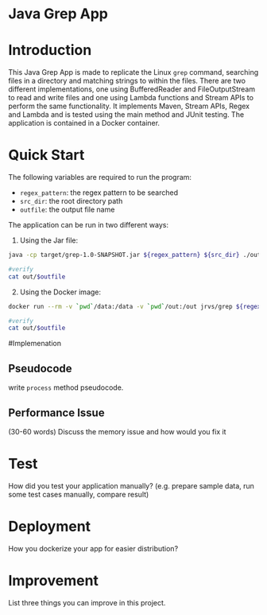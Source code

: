 # Java Grep App
# Introduction
This Java Grep App is made to replicate the Linux `grep` command, searching files in a directory and matching strings to within the files. 
There are two different implementations, one using BufferedReader and FileOutputStream to read and write files and one using Lambda functions and Stream APIs to perform the same functionality.
It implements Maven, Stream APIs, Regex and Lambda and is tested using the main method and JUnit testing. The application is contained in a Docker container.

# Quick Start
The following variables are required to run the program:
* `regex_pattern`: the regex pattern to be searched
* `src_dir`: the root directory path
* `outfile`: the output file name

The application can be run in two different ways:

1. Using the Jar file:
```bash
java -cp target/grep-1.0-SNAPSHOT.jar ${regex_pattern} ${src_dir} ./out/${outfile}

#verify
cat out/$outfile
```
2. Using the Docker image:
```bash
docker run --rm -v `pwd`/data:/data -v `pwd`/out:/out jrvs/grep ${regex_pattern} ${src_dir} /out/${outfile}

#verify 
cat out/$outfile
```

#Implemenation
## Pseudocode
write `process` method pseudocode.

## Performance Issue
(30-60 words)
Discuss the memory issue and how would you fix it

# Test
How did you test your application manually? (e.g. prepare sample data, run some test cases manually, compare result)

# Deployment
How you dockerize your app for easier distribution?

# Improvement
List three things you can improve in this project.
